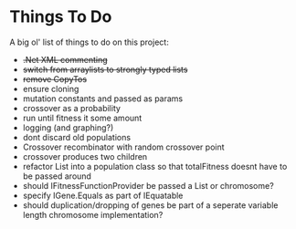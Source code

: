 # Things To Do

A big ol' list of things to do on this project:

* ~~.Net XML commenting~~
* ~~switch from arraylists to strongly typed lists~~
* ~~remove CopyTos~~
* ensure cloning
* mutation constants and passed as params
* crossover as a probability
* run until fitness it some amount
* logging (and graphing?)
* dont discard old populations
* Crossover recombinator with random crossover point
* crossover produces two children
* refactor List<chromosome> into a population class so that totalFitness doesnt have to be passed around
* should IFitnessFunctionProvider be passed a List<Gene> or chromosome?
* specify IGene.Equals as part of IEquatable
* should duplication/dropping of genes be part of a seperate variable length chromosome implementation?

